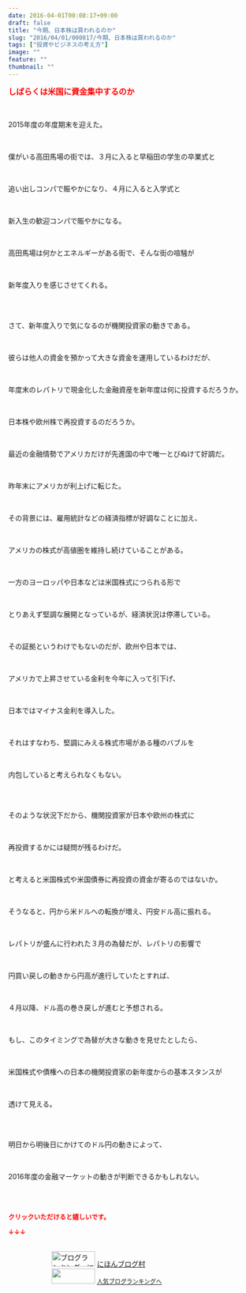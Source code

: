 ```yaml
---
date: 2016-04-01T00:08:17+09:00
draft: false
title: "今期、日本株は買われるのか"
slug: "2016/04/01/000817/今期、日本株は買われるのか"
tags: ["投資やビジネスの考え方"]
image: ""
feature: ""
thumbnail: ""
---
```

<p><font color="#ff0000" size="3"><strong>しばらくは米国に資金集中するのか</strong></font></p><br/><p>2015年度の年度期末を迎えた。<br/></p><br/><p>僕がいる高田馬場の街では、３月に入ると早稲田の学生の卒業式と<br/></p><br/><p>追い出しコンパで賑やかになり、４月に入ると入学式と<br/></p><br/><p>新入生の歓迎コンパで賑やかになる。<br/></p><br/><p>高田馬場は何かとエネルギーがある街で、そんな街の喧騒が<br/></p><br/><p>新年度入りを感じさせてくれる。</p><br/><br/><p>さて、新年度入りで気になるのが機関投資家の動きである。<br/></p><br/><p>彼らは他人の資金を預かって大きな資金を運用しているわけだが、<br/></p><br/><p>年度末のレパトリで現金化した金融資産を新年度は何に投資するだろうか。<br/></p><br/><p>日本株や欧州株で再投資するのだろうか。<br/></p><br/><p>最近の金融情勢でアメリカだけが先進国の中で唯一とびぬけて好調だ。<br/></p><br/><p>昨年末にアメリカが利上げに転じた。<br/></p><br/><p>その背景には、雇用統計などの経済指標が好調なことに加え、<br/></p><br/><p>アメリカの株式が高値圏を維持し続けていることがある。<br/></p><br/><p>一方のヨーロッパや日本などは米国株式につられる形で<br/></p><br/><p>とりあえず堅調な展開となっているが、経済状況は停滞している。<br/></p><br/><p>その証拠というわけでもないのだが、欧州や日本では、<br/></p><br/><p>アメリカで上昇させている金利を今年に入って引下げ、<br/></p><br/><p>日本ではマイナス金利を導入した。<br/></p><br/><p>それはすなわち、堅調にみえる株式市場がある種のバブルを<br/></p><br/><p>内包していると考えられなくもない。<br/><br/></p><br/><p>そのような状況下だから、機関投資家が日本や欧州の株式に<br/></p><br/><p>再投資するかには疑問が残るわけだ。<br/></p><br/><p>と考えると米国株式や米国債券に再投資の資金が寄るのではないか。<br/></p><br/><p>そうなると、円から米ドルへの転換が増え、円安ドル高に振れる。<br/></p><br/><p>レパトリが盛んに行われた３月の為替だが、レパトリの影響で<br/></p><br/><p>円買い戻しの動きから円高が進行していたとすれば、<br/></p><br/><p>４月以降、ドル高の巻き戻しが進むと予想される。<br/></p><br/><p>もし、このタイミングで為替が大きな動きを見せたとしたら、<br/></p><br/><p>米国株式や債権への日本の機関投資家の新年度からの基本スタンスが<br/></p><br/><p>透けて見える。<br/></p><br/><br/><p>明日から明後日にかけてのドル円の動きによって、<br/></p><br/><p>2016年度の金融マーケットの動きが判断できるかもしれない。<br/></p><br/><br/><p><font color="#ff0000" size="2"><strong>クリックいただけると嬉しいです。<br/></strong></font></p><p><font color="#ff0000" size="2"><strong>↓↓↓</strong></font></p><p><br/><a href="ranking.html" target="_blank"><img border="0" alt="ブログランキング・にほんブログ村へ" src="data:image/svg+xml;charset=utf-8,%3Csvg%20xmlns%3D%22http%3A%2F%2Fwww.w3.org%2F2000%2Fsvg%22%20title%3D%22Placeholder%20for%20Images%22%20role%3D%22presentation%22%20viewBox%3D%220%200%2088%2031%22%20%2F%3E" width="88" height="31" data-src="https://img-proxy.blog-video.jp/images?url=http%3A%2F%2Fwww.blogmura.com%2Fimg%2Fwww88_31.gif" style="aspect-ratio: auto 88 / 31;"/><noscript><img border="0" alt="ブログランキング・にほんブログ村へ" src="https://img-proxy.blog-video.jp/images?url=http%3A%2F%2Fwww.blogmura.com%2Fimg%2Fwww88_31.gif" width="88" height="31"></noscript></a> <a href="ranking.html" target="_blank">にほんブログ村</a> <br/><a title="人気ブログランキングへ" href="link.php?1804582"><img border="0" src="data:image/svg+xml;charset=utf-8,%3Csvg%20xmlns%3D%22http%3A%2F%2Fwww.w3.org%2F2000%2Fsvg%22%20title%3D%22Placeholder%20for%20Images%22%20role%3D%22presentation%22%20viewBox%3D%220%200%2088%2031%22%20%2F%3E" width="88" height="31" data-src="https://blog.with2.net/img/banner/banner_22.gif" style="aspect-ratio: auto 88 / 31;"/><noscript><img border="0" src="https://blog.with2.net/img/banner/banner_22.gif" width="88" height="31"></noscript></a> <a style="FONT-SIZE: 12px" href="link.php?1804582">人気ブログランキングへ</a> </p>

